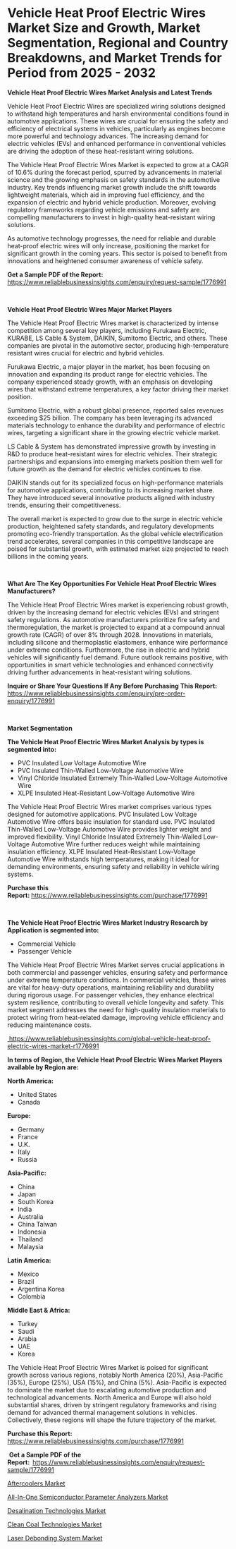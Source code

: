 <p><h1>Vehicle Heat Proof Electric Wires Market Size and Growth, Market Segmentation, Regional and Country Breakdowns, and Market Trends for Period from 2025 -  2032</h1></p><p><strong>Vehicle Heat Proof Electric Wires Market Analysis and Latest Trends</strong></p>
<p><p>Vehicle Heat Proof Electric Wires are specialized wiring solutions designed to withstand high temperatures and harsh environmental conditions found in automotive applications. These wires are crucial for ensuring the safety and efficiency of electrical systems in vehicles, particularly as engines become more powerful and technology advances. The increasing demand for electric vehicles (EVs) and enhanced performance in conventional vehicles are driving the adoption of these heat-resistant wiring solutions.</p><p>The Vehicle Heat Proof Electric Wires Market is expected to grow at a CAGR of 10.6% during the forecast period, spurred by advancements in material science and the growing emphasis on safety standards in the automotive industry. Key trends influencing market growth include the shift towards lightweight materials, which aid in improving fuel efficiency, and the expansion of electric and hybrid vehicle production. Moreover, evolving regulatory frameworks regarding vehicle emissions and safety are compelling manufacturers to invest in high-quality heat-resistant wiring solutions. </p><p>As automotive technology progresses, the need for reliable and durable heat-proof electric wires will only increase, positioning the market for significant growth in the coming years. This sector is poised to benefit from innovations and heightened consumer awareness of vehicle safety.</p></p>
<p><strong>Get a Sample PDF of the Report:&nbsp;</strong> <a href="https://www.reliablebusinessinsights.com/enquiry/request-sample/1776991?utm_campaign=1873&utm_medium=2&utm_source=Github&utm_content=ia&utm_term=25032025&utm_id=vehicle-heat-proof-electric-wires">https://www.reliablebusinessinsights.com/enquiry/request-sample/1776991</a></p>
<p>&nbsp;</p>
<p><strong>Vehicle Heat Proof Electric Wires Major Market Players</strong></p>
<p><p>The Vehicle Heat Proof Electric Wires market is characterized by intense competition among several key players, including Furukawa Electric, KURABE, LS Cable & System, DAIKIN, Sumitomo Electric, and others. These companies are pivotal in the automotive sector, producing high-temperature resistant wires crucial for electric and hybrid vehicles.</p><p>Furukawa Electric, a major player in the market, has been focusing on innovation and expanding its product range for electric vehicles. The company experienced steady growth, with an emphasis on developing wires that withstand extreme temperatures, a key factor driving their market position. </p><p>Sumitomo Electric, with a robust global presence, reported sales revenues exceeding $25 billion. The company has been leveraging its advanced materials technology to enhance the durability and performance of electric wires, targeting a significant share in the growing electric vehicle market.</p><p>LS Cable & System has demonstrated impressive growth by investing in R&D to produce heat-resistant wires for electric vehicles. Their strategic partnerships and expansions into emerging markets position them well for future growth as the demand for electric vehicles continues to rise.</p><p>DAIKIN stands out for its specialized focus on high-performance materials for automotive applications, contributing to its increasing market share. They have introduced several innovative products aligned with industry trends, ensuring their competitiveness.</p><p>The overall market is expected to grow due to the surge in electric vehicle production, heightened safety standards, and regulatory developments promoting eco-friendly transportation. As the global vehicle electrification trend accelerates, several companies in this competitive landscape are poised for substantial growth, with estimated market size projected to reach billions in the coming years.</p></p>
<p>&nbsp;</p>
<p><strong>What Are The Key Opportunities For Vehicle Heat Proof Electric Wires Manufacturers?</strong></p>
<p><p>The Vehicle Heat Proof Electric Wires market is experiencing robust growth, driven by the increasing demand for electric vehicles (EVs) and stringent safety regulations. As automotive manufacturers prioritize fire safety and thermoregulation, the market is projected to expand at a compound annual growth rate (CAGR) of over 8% through 2028. Innovations in materials, including silicone and thermoplastic elastomers, enhance wire performance under extreme conditions. Furthermore, the rise in electric and hybrid vehicles will significantly fuel demand. Future outlook remains positive, with opportunities in smart vehicle technologies and enhanced connectivity driving further advancements in heat-resistant wiring solutions.</p></p>
<p><strong>Inquire or Share Your Questions If Any Before Purchasing This Report:</strong> <a href="https://www.reliablebusinessinsights.com/enquiry/pre-order-enquiry/1776991?utm_campaign=1873&utm_medium=2&utm_source=Github&utm_content=ia&utm_term=25032025&utm_id=vehicle-heat-proof-electric-wires">https://www.reliablebusinessinsights.com/enquiry/pre-order-enquiry/1776991</a></p>
<p>&nbsp;</p>
<p><strong>Market Segmentation</strong></p>
<p><strong>The Vehicle Heat Proof Electric Wires Market Analysis by types is segmented into:</strong></p>
<p><ul><li>PVC Insulated Low Voltage Automotive Wire</li><li>PVC Insulated Thin-Walled Low-Voltage Automotive Wire</li><li>Vinyl Chloride Insulated Extremely Thin-Walled Low-Voltage Automotive Wire</li><li>XLPE Insulated Heat-Resistant Low-Voltage Automotive Wire</li></ul></p>
<p><p>The Vehicle Heat Proof Electric Wires market comprises various types designed for automotive applications. PVC Insulated Low Voltage Automotive Wire offers basic insulation for standard use. PVC Insulated Thin-Walled Low-Voltage Automotive Wire provides lighter weight and improved flexibility. Vinyl Chloride Insulated Extremely Thin-Walled Low-Voltage Automotive Wire further reduces weight while maintaining insulation efficiency. XLPE Insulated Heat-Resistant Low-Voltage Automotive Wire withstands high temperatures, making it ideal for demanding environments, ensuring safety and reliability in vehicle wiring systems.</p></p>
<p><strong>Purchase this Report:&nbsp;</strong><a href="https://www.reliablebusinessinsights.com/purchase/1776991?utm_campaign=1873&utm_medium=2&utm_source=Github&utm_content=ia&utm_term=25032025&utm_id=vehicle-heat-proof-electric-wires">https://www.reliablebusinessinsights.com/purchase/1776991</a></p>
<p>&nbsp;</p>
<p><strong>The Vehicle Heat Proof Electric Wires Market Industry Research by Application is segmented into:</strong></p>
<p><ul><li>Commercial Vehicle</li><li>Passenger Vehicle</li></ul></p>
<p><p>The Vehicle Heat Proof Electric Wires Market serves crucial applications in both commercial and passenger vehicles, ensuring safety and performance under extreme temperature conditions. In commercial vehicles, these wires are vital for heavy-duty operations, maintaining reliability and durability during rigorous usage. For passenger vehicles, they enhance electrical system resilience, contributing to overall vehicle longevity and safety. This market segment addresses the need for high-quality insulation materials to protect wiring from heat-related damage, improving vehicle efficiency and reducing maintenance costs.</p></p>
<p><a href="https://www.reliablebusinessinsights.com/global-vehicle-heat-proof-electric-wires-market-r1776991?utm_campaign=1873&utm_medium=2&utm_source=Github&utm_content=ia&utm_term=25032025&utm_id=vehicle-heat-proof-electric-wires">&nbsp;https://www.reliablebusinessinsights.com/global-vehicle-heat-proof-electric-wires-market-r1776991</a></p>
<p><strong>In terms of Region, the Vehicle Heat Proof Electric Wires Market Players available by Region are:</strong></p>
<p>
    <p> <strong> North America: </strong>
        <ul>
            <li>United States</li>
            <li>Canada</li>
        </ul>
        </p> 
    <p> <strong> Europe: </strong>
        <ul>
            <li>Germany</li>
            <li>France</li>
            <li>U.K.</li>
            <li>Italy</li>
            <li>Russia</li>
        </ul>
        </p> 
    <p> <strong> Asia-Pacific: </strong>
        <ul>
            <li>China</li>
            <li>Japan</li>
            <li>South Korea</li>
            <li>India</li>
            <li>Australia</li>
            <li>China Taiwan</li>
            <li>Indonesia</li>
            <li>Thailand</li>
            <li>Malaysia</li>
        </ul>
        </p> 
    <p> <strong> Latin America: </strong>
        <ul>
            <li>Mexico</li>
            <li>Brazil</li>
            <li>Argentina Korea</li>
            <li>Colombia</li>
        </ul>
        </p> 
    <p> <strong> Middle East & Africa: </strong>
        <ul>
            <li>Turkey</li>
            <li>Saudi</li>
            <li>Arabia</li>
            <li>UAE</li>
            <li>Korea</li>
        </ul>
    </p>
    </p>
<p><p>The Vehicle Heat Proof Electric Wires Market is poised for significant growth across various regions, notably North America (20%), Asia-Pacific (35%), Europe (25%), USA (15%), and China (5%). Asia-Pacific is expected to dominate the market due to escalating automotive production and technological advancements. North America and Europe will also hold substantial shares, driven by stringent regulatory frameworks and rising demand for advanced thermal management solutions in vehicles. Collectively, these regions will shape the future trajectory of the market.</p></p>
<p><strong>Purchase this Report: </strong><a href="https://www.reliablebusinessinsights.com/purchase/1776991?utm_campaign=1873&utm_medium=2&utm_source=Github&utm_content=ia&utm_term=25032025&utm_id=vehicle-heat-proof-electric-wires">https://www.reliablebusinessinsights.com/purchase/1776991</a></p>
<p>&nbsp;<strong>Get a Sample PDF of the Report:&nbsp;&nbsp;</strong><a href="https://www.reliablebusinessinsights.com/enquiry/request-sample/1776991?utm_campaign=1873&utm_medium=2&utm_source=Github&utm_content=ia&utm_term=25032025&utm_id=vehicle-heat-proof-electric-wires">https://www.reliablebusinessinsights.com/enquiry/request-sample/1776991</a></p>
<p><strong></strong></p>
<p><p><a href="https://www.linkedin.com/pulse/aftercoolers-market-analysis-structure-size-growing-cagr-83-aqrye?utm_campaign=1873&utm_medium=2&utm_source=Github&utm_content=ia&utm_term=25032025&utm_id=vehicle-heat-proof-electric-wires">Aftercoolers Market</a></p><p><a href="https://github.com/abbasgwiltke/Market-Research-Report-List-1/blob/main/all-in-one-semiconductor-parameter-analyzers-market.md?utm_campaign=1873&utm_medium=2&utm_source=Github&utm_content=ia&utm_term=25032025&utm_id=vehicle-heat-proof-electric-wires">All-In-One Semiconductor Parameter Analyzers Market</a></p><p><a href="https://www.linkedin.com/pulse/desalination-technologies-market-research-report-exploring-9xgdc?utm_campaign=1873&utm_medium=2&utm_source=Github&utm_content=ia&utm_term=25032025&utm_id=vehicle-heat-proof-electric-wires">Desalination Technologies Market</a></p><p><a href="https://www.linkedin.com/pulse/global-clean-coal-technologies-market-research-report-forecasted-0gujc?utm_campaign=1873&utm_medium=2&utm_source=Github&utm_content=ia&utm_term=25032025&utm_id=vehicle-heat-proof-electric-wires">Clean Coal Technologies Market</a></p><p><a href="https://github.com/tauchzuazoli/Market-Research-Report-List-1/blob/main/laser-debonding-system-market.md?utm_campaign=1873&utm_medium=2&utm_source=Github&utm_content=ia&utm_term=25032025&utm_id=vehicle-heat-proof-electric-wires">Laser Debonding System Market</a></p></p>